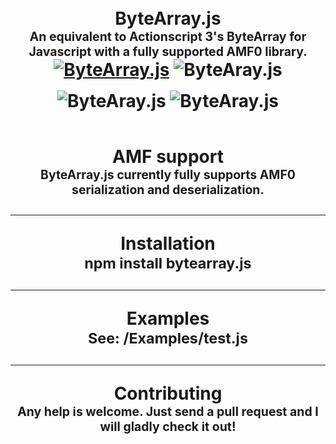 <h1 align="center">
  <br>
  ByteArray.js
  <br>
  <sub><sup>An equivalent to Actionscript 3's ByteArray for Javascript with a fully supported AMF0 library.</sup></sub>
  <br>
  <a href="https://travis-ci.org/Zaseth/ByteArray.js"><img src="https://travis-ci.org/Zaseth/ByteArray.js.svg?branch=master" alt="ByteArray.js" style= "margin-bottom: 1rem"></a>
  <a><img src="https://img.shields.io/npm/v/bytearray.js.svg" alt="ByteAray.js" style="margin-bottom: 1rem"></a>
  <a><img src="https://img.shields.io/npm/l/bytearray.js.svg" alt="ByteAray.js" style="margin-bottom: 1rem"></a>
  <a><img src="https://img.shields.io/npm/dy/bytearray.js.svg" alt="ByteAray.js" style="margin-bottom: 1rem"></a>
</h1>

<h1 align="center">
  AMF support
  <br>
  <sub><sup>ByteArray.js currently fully supports AMF0 serialization and deserialization.</sup></sub>
  <hr>
  Installation
  <br>
  <sub>npm install bytearray.js</sub>
  <hr>
  Examples
  <br>
  <sub>See: /Examples/test.js</sub>
  <hr>
  Contributing
  <br>
  <sub><sup>Any help is welcome. Just send a pull request and I will gladly check it out!</sup></sub>
</h1>
